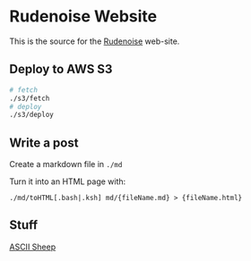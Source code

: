 # Rudenoise Website

This is the source for the [Rudenoise](http://rudenoise.uk/) web-site.

## Deploy to AWS S3

```sh
# fetch
./s3/fetch
# deploy
./s3/deploy
```

## Write a post

Create a markdown file in ```./md```

Turn it into an HTML page with:
```
./md/toHTML[.bash|.ksh] md/{fileName.md} > {fileName.html}
```

## Stuff

[ASCII Sheep](http://rudenoise.uk/sheep)
